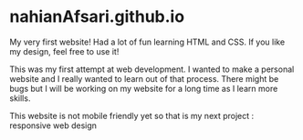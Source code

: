 # nahianAfsari.github.io
My very first website! Had a lot of fun learning HTML and CSS. If you like my design, feel free to use it!

This was my first attempt at web development. I wanted to make a personal website and I really wanted to learn out of 
that process. There might be bugs but I will be working on my website for a long time as I learn more skills.

This website is not mobile friendly yet so that is my next project : responsive web design

